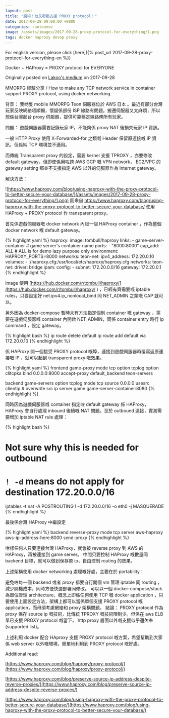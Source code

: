 ```yaml
---
layout: post
title: "魔術！乜叉嘢都支援 PROXY protocol！"
date: 2017-09-28 00:00:00 +0800
categories: cantonese
image: /assets/images/2017-09-28-proxy-protocol-for-everything/1.png
tags: docker haproxy devop proxy
---
```

For english version, please click [here]({% post_url 2017-09-28-proxy-protocol-for-everything-en %})

Docker + HAProxy = PROXY protocol for EVERYONE

Originally posted on [Lakoo's medium](https://m.lakoo.com/docker-haproxy-proxy-protocol-for-everyone-f0da0533d87b) on 2017-09-28

MMORPG 經驗分享 / How to make any TCP network service in container support PROXY protocol, using docker networking.

背景：
我哋隻 mobile MMORPG Teon 伺服器位於 AWS 日本 。最近有部分台灣玩家反映網絡唔順暢，懷疑係部份 ISP 線路有問題。搬遷伺服器又太麻煩，所以想係台灣起台 proxy 伺服器，提供可靠穩定線路俾所有玩家。

問題：
遊戲伺服器需要記錄玩家 IP，不能夠係 proxy NAT 後損失玩家 IP 資訊。

一般 HTTP Proxy 使用 X-Forwarded-for 之類嘅 Header 保留原連接嘅 IP 資訊，但係純 TCP 環境並不適用。

而傳統 Transparent proxy 的設定，需要 kernel 支援 TPROXY ，亦要修改 default gateway，但即使係用咗跨 AWS GCP 嘅 VPN network， EC2/VPC 的 gateway setting 都並不支援指定 AWS 以外的伺服器作為 Internet gateway。

解決方法：

![https://www.haproxy.com/blog/using-haproxy-with-the-proxy-protocol-to-better-secure-your-database/](/assets/images/2017-09-28-proxy-protocol-for-everything/1.png)
圖來自 https://www.haproxy.com/blog/using-haproxy-with-the-proxy-protocol-to-better-secure-your-database/
使用 HAProxy + PROXY protocol 作 transparent proxy。

首先係遊戲伺服器嘅 docker network 內起一個 HAProxy container ，作為整個 docker network 嘅 default gateway。

{% highlight yaml %}
haproxy:
image: tombull/haproxy
links: - game-server-container # game server's container name
ports: - "8000:8000"
cap_add: - ALL # ALL is for demo lazy purpose only
environment:
HAPROXY_PORTS=8000
networks:
teon-net:
ipv4_address: 172.20.0.10
volumes: - ./haproxy.cfg:/usr/local/etc/haproxy/haproxy.cfg
networks:
teon-net:
driver: bridge
ipam:
config: - subnet: 172.20.0.0/16
gateway: 172.20.0.1
{% endhighlight %}

Image 使用 [https://hub.docker.com/r/tombull/haproxy/](https://hub.docker.com/r/tombull/haproxy/ ) ，已經有齊需要嘅 iptable rules，只要設定好 net.ipv4.ip_nonlocal_bind 同 NET_ADMIN 之類嘅 CAP 就可以。

另外因為 docker-compose 暫時未有方法指定個別 container 嘅 gateway ，需要在遊戲伺服器嘅 container 內開啟 NET_ADMIN，同係 container entry 時行 ip command ，設定 gateway。

{% highlight bash %}
ip route delete default
ip route add default via 172.20.0.10
{% endhighlight %}

係 HAProxy 開一個接受 PROXY protocol 嘅埠，連接到遊戲伺服器時覆寫返原連接嘅 IP ，就可以起到 transparent proxy 嘅效果。

{% highlight yaml %}
frontend game-proxy
mode tcp
option tcplog
option clitcpka
bind 0.0.0.0:8000 accept-proxy
default_backend teon-servers

backend game-servers
option tcplog
mode tcp
source 0.0.0.0 usesrc clientip # overwrite src ip
server game game-server-container:8080
{% endhighlight %}

同時因為遊戲伺服器嘅 container 指定咗 default gateway 係 HAProxy，HAProxy 會自行處理 inbound 後續嘅 NAT 問題。至於 outbound 連接，實測需要增加 iptable NAT rule 處理：

{% highlight bash %}

# Not sure why this is needed for outbound

# `! -d` means do not apply for destination 172.20.0.0/16

iptables -t nat -A POSTROUTING ! -d 172.20.0.0/16 -o eth0 -j MASQUERADE
{% endhighlight %}

最後係台灣 HAProxy 中繼設定

{% highlight yaml %}
backend reverse-proxy
mode tcp
server aws-haproxy aws-ip-address-here:8000 send-proxy
{% endhighlight %}

咁樣任何人只要連接台灣 HAProxy，就會被 reverse proxy 到 AWS 的 HAProxy，再被連接到 game server。 中間只要控制 HAProxy 嘅數量同 backend 目標，就可以做到保存原 ip，自由控制 routing 的效果。

上述架構使用 docker networking 處理嘅好處，主要在於 portability：

避免咗每一個 backend 或者 proxy 都要自行開個 vm 管理 iptable 同 routing ，減少開機成本，同時方便快速部署同修改。
可以以一個 docker-compose/stack 為單位管理 architecture，概念上即係任何使用 TCP 嘅 docker application ，只要使用上面設定方法，架構上都可以當係單個支援 PROXY protocol 嘅 application，而毋須考慮網絡和 proxy 架構問題。
結論：
PROXY protocol 作為 proxy 保存 source ip 嘅技術，比傳統 TPROXY 嘅技術限制少。但係在 aws ELB 早已支援 PROXY protocol 嘅當下， http proxy 層面以外嘅支援似乎還欠奉 (supported list)。

上述利用 docker 配合 HAproxy 支援 PROXY protocol 嘅方案，希望幫助到大家係 web server 以外嘅環境，簡單地利用到 PROXY protocol 嘅好處。

Additional read:

[https://www.haproxy.com/blog/haproxy/proxy-protocol/](https://www.haproxy.com/blog/haproxy/proxy-protocol/)

[https://www.haproxy.com/blog/preserve-source-ip-address-despite-reverse-proxies/](https://www.haproxy.com/blog/preserve-source-ip-address-despite-reverse-proxies/)

[https://www.haproxy.com/blog/using-haproxy-with-the-proxy-protocol-to-better-secure-your-database/](https://www.haproxy.com/blog/using-haproxy-with-the-proxy-protocol-to-better-secure-your-database/)
